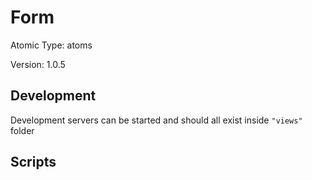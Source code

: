 # Form

Atomic Type: atoms

Version: 1.0.5

## Development

Development servers can be started and should all exist inside `"views"` folder

## Scripts
